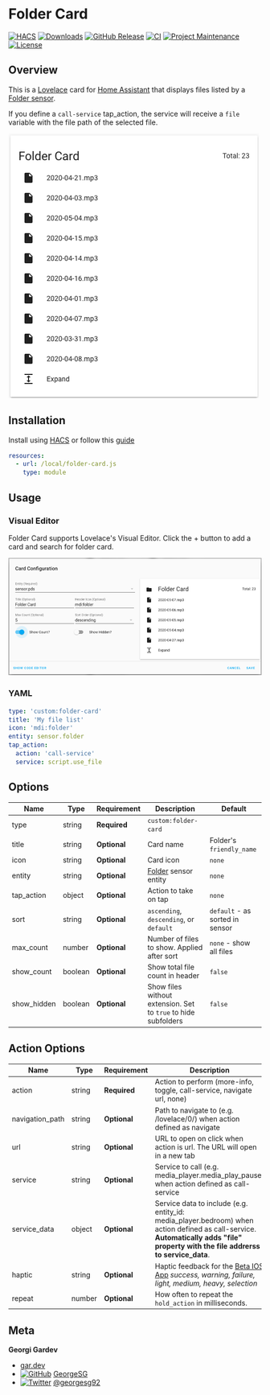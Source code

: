 # Folder Card

[![HACS][hacs-shield]][hacs-link]
[![Downloads][downloads-shield]][downloads-link]
[![GitHub Release][releases-shield]][releases-link]
[![CI][ci-shield]][ci-link]
[![Project Maintenance][maintenance-shield]][maintenance-link]
[![License][license-shield]][license-link]

## Overview

This is a [Lovelace](https://www.home-assistant.io/lovelace) card for [Home Assistant](https://www.home-assistant.io/) that displays files listed by a [Folder sensor](https://www.home-assistant.io/integrations/folder/).

If you define a `call-service` tap_action, the service will receive a `file` variable with the file path of the selected file.

![example](https://raw.githubusercontent.com/GeorgeSG/lovelace-folder-card/master/examples/example.png)

## Installation

Install using [HACS](https://hacs.xyz) or follow this [guide](https://github.com/thomasloven/hass-config/wiki/Lovelace-Plugins)

```yaml
resources:
  - url: /local/folder-card.js
    type: module
```

## Usage


### Visual Editor

Folder Card supports Lovelace's Visual Editor. Click the + button to add a card and search for folder card.

![Visual Editor](https://raw.githubusercontent.com/GeorgeSG/lovelace-folder-card/master/examples/visual_editor.png)

### YAML

```yaml
type: 'custom:folder-card'
title: 'My file list'
icon: 'mdi:folder'
entity: sensor.folder
tap_action:
  action: 'call-service'
  service: script.use_file
```

## Options

| Name        | Type    | Requirement  | Description                                                                | Default                         |
| ----------- | ------- | ------------ | -------------------------------------------------------------------------- | ------------------------------- |
| type        | string  | **Required** | `custom:folder-card`                                                       |                                 |
| title       | string  | **Optional** | Card name                                                                  | Folder's `friendly_name`        |
| icon        | string  | **Optional** | Card icon                                                                  | `none`                          |
| entity      | string  | **Optional** | [Folder](https://www.home-assistant.io/integrations/folder/) sensor entity | `none`                          |
| tap_action  | object  | **Optional** | Action to take on tap                                                      | `none`                          |
| sort        | string  | **Optional** | `ascending`, `descending`, or `default`                                    | `default` - as sorted in sensor |
| max_count   | number  | **Optional** | Number of files to show. Applied after sort                                | `none` - show all files         |
| show_count  | boolean | **Optional** | Show total file count in header                                            | `false`                         |
| show_hidden | boolean | **Optional** | Show files without extension. Set to `true` to hide subfolders             | `false`                         |

## Action Options

| Name            | Type   | Requirement  | Description                                                                                                                                                                        | Default |
| --------------- | ------ | ------------ | ---------------------------------------------------------------------------------------------------------------------------------------------------------------------------------- | ------- |
| action          | string | **Required** | Action to perform (more-info, toggle, call-service, navigate url, none)                                                                                                            | `none`  |
| navigation_path | string | **Optional** | Path to navigate to (e.g. /lovelace/0/) when action defined as navigate                                                                                                            | `none`  |
| url             | string | **Optional** | URL to open on click when action is url. The URL will open in a new tab                                                                                                            | `none`  |
| service         | string | **Optional** | Service to call (e.g. media_player.media_play_pause) when action defined as call-service                                                                                           | `none`  |
| service_data    | object | **Optional** | Service data to include (e.g. entity_id: media_player.bedroom) when action defined as call-service. **Automatically adds "file" property with the file addrerss to service_data**. | `none`  |
| haptic          | string | **Optional** | Haptic feedback for the [Beta IOS App](http://home-assistant.io/ios/beta) _success, warning, failure, light, medium, heavy, selection_                                             | `none`  |
| repeat          | number | **Optional** | How often to repeat the `hold_action` in milliseconds.                                                                                                                             | `none`  |

## Meta

**Georgi Gardev**

- [gar.dev](https://gar.dev)
- [![GitHub][github-icon]][github-link] [GeorgeSG][github-link]
- [![Twitter][twitter-icon]][twitter-link] [@georgesg92][twitter-link]

[hacs-shield]: https://img.shields.io/badge/HACS-Default-brightgreen.svg
[hacs-link]: https://github.com/custom-components/hacs
[downloads-shield]: https://img.shields.io/github/downloads/GeorgeSG/lovelace-folder-card/latest/total?color=brightgreen&logo=github
[downloads-link]: https://github.com/GeorgeSG/lovelace-folder-card/releases
[releases-shield]: https://img.shields.io/github/release/GeorgeSG/lovelace-folder-card.svg
[releases-link]: https://github.com/GeorgeSG/lovelace-folder-card/releases
[ci-shield]: https://img.shields.io/github/workflow/status/GeorgeSG/lovelace-folder-card/CI?label=CI&logo=github&
[ci-link]: https://github.com/GeorgeSG/lovelace-folder-card/actions?query=workflow%3ACI
[maintenance-shield]: https://img.shields.io/maintenance/yes/2020.svg
[maintenance-link]: https://github.com/GeorgeSG/lovelace-folder-card
[license-shield]: https://img.shields.io/github/license/GeorgeSG/lovelace-folder-card?color=brightgreen
[license-link]: https://github.com/GeorgeSG/lovelace-folder-card/blob/master/LICENSE
[github-icon]: http://i.imgur.com/9I6NRUm.png
[github-link]: https://github.com/GeorgeSG/
[twitter-icon]: http://i.imgur.com/wWzX9uB.png
[twitter-link]: https://twitter.com/georgesg92

